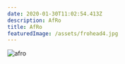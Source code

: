 ```yaml
---
date: 2020-01-30T11:02:54.413Z
description: AfRo
title: AfRo
featuredImage: /assets/frohead4.jpg
---
```

![afro](/assets/frohead4.jpg "AfRo")
